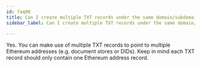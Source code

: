 ```yaml
---
id: faq08
title: Can I create multiple TXT records under the same domain/subdomain?
sidebar_label: Can I create multiple TXT records under the same domain/subdomain?

---
```


Yes. You can make use of multiple TXT records to point to multiple Ethereum addresses (e.g. document stores or DIDs). Keep in mind each TXT record should only contain one Ethereum address record.

